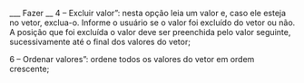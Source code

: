 ___ Fazer __
4 – Excluir valor”: nesta opção leia um valor e, caso ele esteja no vetor, exclua-o. Informe o usuário se o valor foi excluído do vetor ou não. A posição que foi excluída o valor deve ser preenchida pelo valor seguinte, sucessivamente até o final dos valores do vetor;

6 – Ordenar valores”: ordene todos os valores do vetor em ordem crescente;
